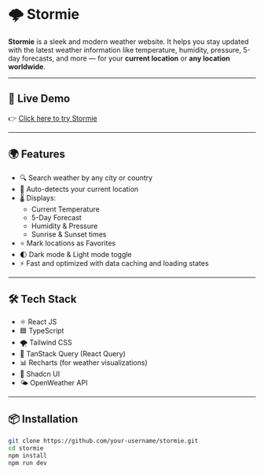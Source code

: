 # 🌩️ Stormie

**Stormie** is a sleek and modern weather website. It helps you stay updated with the latest weather information like temperature, humidity, pressure, 5-day forecasts, and more — for your **current location** or **any location worldwide**. 

---
## 🚀 Live Demo

👉 [Click here to try Stormie](https://stormie.vercel.app/)  

---

## 🌍 Features

- 🔍 Search weather by any city or country
- 📍 Auto-detects your current location
- 🌡️ Displays:
  - Current Temperature
  - 5-Day Forecast
  - Humidity & Pressure
  - Sunrise & Sunset times
- ⭐ Mark locations as Favorites
- 🌓 Dark mode & Light mode toggle
- ⚡ Fast and optimized with data caching and loading states

---

## 🛠️ Tech Stack

- ⚛️ React JS
- 🟦 TypeScript
- 🌪️ Tailwind CSS
- 🔄 TanStack Query (React Query)
- 📊 Recharts (for weather visualizations)
- 🧪 Shadcn UI
- 🌤️ OpenWeather API

----

## 📦 Installation

```bash
git clone https://github.com/your-username/stormie.git
cd stormie
npm install
npm run dev